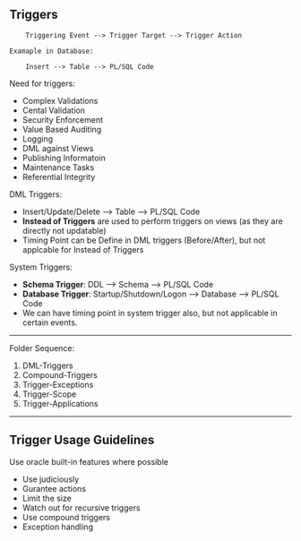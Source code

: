 ## Triggers
```
    Triggering Event --> Trigger Target --> Trigger Action

Examaple in Database:

    Insert --> Table --> PL/SQL Code
```
Need for triggers:
- Complex Validations 
- Cental Validation 
- Security Enforcement
- Value Based Auditing
- Logging
- DML against Views
- Publishing Informatoin
- Maintenance Tasks
- Referential Integrity

DML Triggers:
- Insert/Update/Delete --> Table --> PL/SQL Code
- __Instead of Triggers__ are used to perform triggers on views (as they are directly not updatable)
- Timing Point can be Define in DML triggers (Before/After), but not applcable for Instead of Triggers

System Triggers:
- __Schema Trigger__: DDL --> Schema --> PL/SQL Code
- __Database Trigger__: Startup/Shutdown/Logon --> Database --> PL/SQL Code
- We can have timing point in system trigger also, but not applicable in certain events.

-------------

Folder Sequence:
1. DML-Triggers
2. Compound-Triggers
3. Trigger-Exceptions
4. Trigger-Scope
5. Trigger-Applications

---------

## Trigger Usage Guidelines
Use oracle built-in features where possible
- Use judiciously
- Gurantee actions
- Limit the size
- Watch out for recursive triggers
- Use compound triggers
- Exception handling
